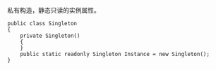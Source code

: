 私有构造，静态只读的实例属性。
```
public class Singleton
{
    private Singleton()
    {
    }
    public static readonly Singleton Instance = new Singleton();
}
```